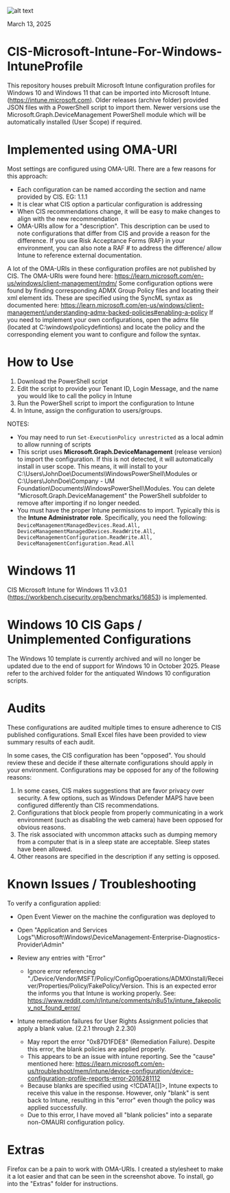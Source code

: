 ![alt text](https://github.com/eneerge/CIS-Microsoft-Intune-For-Windows-IntuneProfile/raw/main/screenshots/intuness.png?raw=true)

March 13, 2025

# CIS-Microsoft-Intune-For-Windows-IntuneProfile
This repository houses prebuilt Microsoft Intune configuration profiles for Windows 10 and Windows 11 that can be imported into Microsoft Intune. (https://intune.microsoft.com). Older releases (archive folder) provided JSON files with a PowerShell script to import them. Newer versions use the Microsoft.Graph.DeviceManagement PowerShell module which will be automatically installed (User Scope) if required.

# Implemented using OMA-URI
Most settings are configured using OMA-URI. There are a few reasons for this approach:
- Each configuration can be named according the section and name provided by CIS. EG: 1.1.1 <Name>
- It is clear what CIS option a particular configuration is addressing
- When CIS recommendations change, it will be easy to make changes to align with the new recommendation
- OMA-URIs allow for a "description". This description can be used to note configurations that differ from CIS and provide a reason for the difference. If you use Risk Acceptance Forms (RAF) in your environment, you can also note a RAF # to address the difference/ allow Intune to reference external documentation.

 
A lot of the OMA-URIs in these configuration profiles are not published by CIS. The OMA-URIs were found here: https://learn.microsoft.com/en-us/windows/client-management/mdm/
Some configuration options were found by finding corresponding ADMX Group Policy files and locating their xml element ids. These are specified using the SyncML <data id=""> syntax as documented here: https://learn.microsoft.com/en-us/windows/client-management/understanding-admx-backed-policies#enabling-a-policy
If you need to implement your own configurations, open the admx file (located at C:\windows\policydefintions) and locate the policy and the corresponding element you want to configure and follow the <enabled/><data id="config_id" values="value_you_want"/> syntax.

# How to Use
1. Download the PowerShell script
2. Edit the script to provide your Tenant ID, Login Message, and the name you would like to call the policy in Intune
3. Run the PowerShell script to import the configuration to Intune
4. In Intune, assign the configuration to users/groups.

NOTES:
- You may need to run `Set-ExecutionPolicy unrestricted` as a local admin to allow running of scripts
- This script uses <b>Microsoft.Graph.DeviceManagement</b> (release version) to import the configuration. If this is not detected, it will automatically install in user scope. This means, it will install to your C:\Users\JohnDoe\Documents\WindowsPowerShell\Modules or C:\Users\JohnDoe\Company - UM Foundation\Documents\WindowsPowerShell\Modules. You can delete "Microsoft.Graph.DeviceManagement" the PowerShell subfolder to remove after importing if no longer needed.
- You must have the proper Intune permissions to import. Typically this is the <b>Intune Administrator role</b>. Specifically, you need the following: `DeviceManagementManagedDevices.Read.All, DeviceManagementManagedDevices.ReadWrite.All, DeviceManagementConfiguration.ReadWrite.All, DeviceManagementConfiguration.Read.All`

# Windows 11
CIS Microsoft Intune for Windows 11 v3.0.1 (https://workbench.cisecurity.org/benchmarks/16853) is implemented.

# Windows 10 CIS Gaps / Unimplemented Configurations
The Windows 10 template is currently archived and will no longer be updated due to the end of support for Windows 10 in October 2025. Please refer to the archived folder for the antiquated Windows 10 configuration scripts.

# Audits
These configurations are audited multiple times to ensure adherence to CIS published configurations. Small Excel files have been provided to view summary results of each audit.

In some cases, the CIS configuration has been "opposed". You should review these and decide if these alternate configurations should apply in your environment. Configurations may be opposed for any of the following reasons:
1. In some cases, CIS makes suggestions that are favor privacy over security. A few options, such as Windows Defender MAPS have been configured differently than CIS recommendations.
2. Configurations that block people from properly communicating in a work environment (such as disabling the web camera) have been opposed for obvious reasons.
3. The risk associated with uncommon attacks such as dumping memory from a computer that is in a sleep state are acceptable. Sleep states have been allowed.
4. Other reasons are specified in the description if any setting is opposed.

# Known Issues / Troubleshooting
To verify a configuration applied:
- Open Event Viewer on the machine the configuration was deployed to
- Open "Application and Services Logs"\Microsoft\Windows\DeviceManagement-Enterprise-Diagnostics-Provider\Admin"
- Review any entries with "Error"
  - Ignore error referencing "./Device/Vendor/MSFT/Policy/ConfigOpoerations/ADMXInstall/Receiver/Properties/Policy/FakePolicy/Version. This is an expected error the informs you that Intune is working properly. See: https://www.reddit.com/r/Intune/comments/n8u51x/intune_fakepolicy_not_found_error/

- Intune remediation failures for User Rights Assignment policies that apply a blank value. (2.2.1 through 2.2.30)
  - May report the error "0x87D1FDE8" (Remediation Failure). Despite this error, the blank policies are applied properly.
  - This appears to be an issue with intune reporting. See the "cause" mentioned here: https://learn.microsoft.com/en-us/troubleshoot/mem/intune/device-configuration/device-configuration-profile-reports-error-2016281112
  - Because blanks are specified using <!CDATA[]]>, Intune expects to receive this value in the response. However, only "blank" is sent back to Intune, resulting in this "error" even though the policy was applied successfully.
  - Due to this error, I have moved all "blank policies" into a separate non-OMAURI configuration policy.

# Extras
Firefox can be a pain to work with OMA-URIs. I created a stylesheet to make it a lot easier and that can be seen in the screenshot above. To install, go into the "Extras" folder for instructions.
